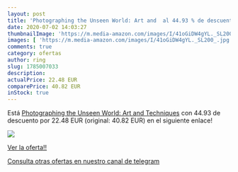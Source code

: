 ```yaml
---
layout: post
title: 'Photographing the Unseen World: Art and  al 44.93 % de descuento'
date: 2020-07-02 14:03:27
thumbnailImage: 'https://m.media-amazon.com/images/I/41oGiDW4gYL._SL200_.jpg'
images: [ 'https://m.media-amazon.com/images/I/41oGiDW4gYL._SL200_.jpg' ]
comments: true
category: ofertas
author: ring
slug: 1785007033
description:
actualPrice: 22.48 EUR
comparePrice: 40.82 EUR
inStock: true
---
```


Está [Photographing the Unseen World: Art and Techniques](https://www.amazon.com/dp/1785007033/?tag=redken08-20) con 44.93 de descuento por 22.48 EUR (original: 40.82 EUR) en el siguiente enlace!

[![](https://m.media-amazon.com/images/I/41oGiDW4gYL._SL200_.jpg)](https://www.amazon.com/dp/1785007033/?tag=redken08-20)

[Ver la oferta!!](https://www.amazon.com/dp/1785007033/?tag=redken08-20)

[Consulta otras ofertas en nuestro canal de telegram](https://t.me/s/ofertas25)
